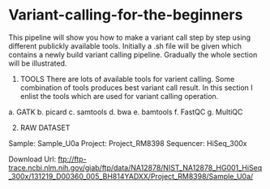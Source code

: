 # Variant-calling-for-the-beginners
This pipeline will show you how to make a variant call step by step using different publickly available tools.
Initially a .sh file will be given which contains a newly build variant calling pipeline.
Gradually the whole section will be illustrated.


1. TOOLS
There are lots of available tools for varient calling. Some combination of tools produces best variant call result.
In this section I enlist the tools which are used for variant calling operation.

a. GATK 
b. picard
c. samtools
d. bwa
e. bamtools
f. FastQC
g. MultiQC


2. RAW DATASET

Sample: Sample_U0a
Project: Project_RM8398
Sequencer: HiSeq_300x

Download Url: ftp://ftp-trace.ncbi.nlm.nih.gov/giab/ftp/data/NA12878/NIST_NA12878_HG001_HiSeq_300x/131219_D00360_005_BH814YADXX/Project_RM8398/Sample_U0a/





